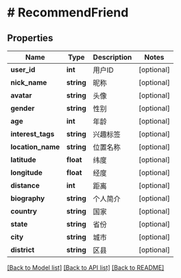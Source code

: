 # # RecommendFriend

## Properties

Name | Type | Description | Notes
------------ | ------------- | ------------- | -------------
**user_id** | **int** | 用户ID | [optional]
**nick_name** | **string** | 昵称 | [optional]
**avatar** | **string** | 头像 | [optional]
**gender** | **string** | 性别 | [optional]
**age** | **int** | 年龄 | [optional]
**interest_tags** | **string** | 兴趣标签 | [optional]
**location_name** | **string** | 位置名称 | [optional]
**latitude** | **float** | 纬度 | [optional]
**longitude** | **float** | 经度 | [optional]
**distance** | **int** | 距离 | [optional]
**biography** | **string** | 个人简介 | [optional]
**country** | **string** | 国家 | [optional]
**state** | **string** | 省份 | [optional]
**city** | **string** | 城市 | [optional]
**district** | **string** | 区县 | [optional]

[[Back to Model list]](../../README.md#models) [[Back to API list]](../../README.md#endpoints) [[Back to README]](../../README.md)
